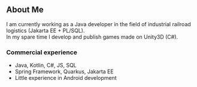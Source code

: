 ## About Me
I am currently working as a Java developer in the field of industrial railroad logistics (Jakarta EE + PL/SQL).  
In my spare time I develop and publish games made on Unity3D (C#).

### Commercial experience
- Java, Kotlin, C#, JS, SQL
- Spring Framework, Quarkus, Jakarta EE
- Little experience in Android development
